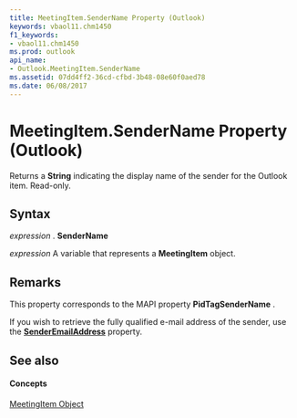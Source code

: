 ```yaml
---
title: MeetingItem.SenderName Property (Outlook)
keywords: vbaol11.chm1450
f1_keywords:
- vbaol11.chm1450
ms.prod: outlook
api_name:
- Outlook.MeetingItem.SenderName
ms.assetid: 07dd4ff2-36cd-cfbd-3b48-08e60f0aed78
ms.date: 06/08/2017
---
```



# MeetingItem.SenderName Property (Outlook)

Returns a **String** indicating the display name of the sender for the Outlook item. Read-only.


## Syntax

 _expression_ . **SenderName**

 _expression_ A variable that represents a **MeetingItem** object.


## Remarks

This property corresponds to the MAPI property **PidTagSenderName** .

If you wish to retrieve the fully qualified e-mail address of the sender, use the **[SenderEmailAddress](meetingitem-senderemailaddress-property-outlook.md)** property.


## See also


#### Concepts


[MeetingItem Object](meetingitem-object-outlook.md)

